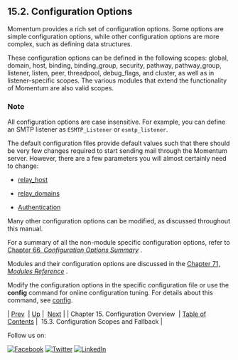 ## 15.2. Configuration Options

Momentum provides a rich set of configuration options. Some options are simple configuration options, while other configuration options are more complex, such as defining data structures.

These configuration options can be defined in the following scopes: global, domain, host, binding, binding_group, security, pathway, pathway_group, listener, listen, peer, threadpool, debug_flags, and cluster, as well as in listener-specific scopes. The various modules that extend the functionality of Momentum are also valid scopes.

### Note

All configuration options are case insensitive. For example, you can define an SMTP listener as `ESMTP_Listener` or `esmtp_listener`.

The default configuration files provide default values such that there should be very few changes required to start sending mail through the Momentum server. However, there are a few parameters you will almost certainly need to change:

*   [relay_host](outbound_mail.relay_hosts.php "25.7. Outbound Email Relay")

*   [relay_domains](esmtp_listener.relay_domains.php "19.2. Inbound Email Relay or Gateway")

*   [Authentication](inbound_smtp.php "19.5. ESMTP_Listener Authentication")

Many other configuration options can be modified, as discussed throughout this manual.

For a summary of all the non-module specific configuration options, refer to [Chapter 66, *Configuration Options Summary*](config.options.summary.php "Chapter 66. Configuration Options Summary") .

Modules and their configuration options are discussed in the [Chapter 71, *Modules Reference*](modules.php "Chapter 71. Modules Reference") .

Modify the configuration options in the specific configuration file or use the **config** command for online configuration tuning. For details about this command, see [config](console_commands.config.php "config").

| [Prev](conf.overview.php)  | [Up](conf.overview.php) |  [Next](ecelerity.conf.fallback.php) |
| Chapter 15. Configuration Overview  | [Table of Contents](index.php) |  15.3. Configuration Scopes and Fallback |

Follow us on:

[![Facebook](https://support.messagesystems.com/images/icon-facebook.png)](http://www.facebook.com/messagesystems) [![Twitter](https://support.messagesystems.com/images/icon-twitter.png)](http://twitter.com/#!/MessageSystems) [![LinkedIn](https://support.messagesystems.com/images/icon-linkedin.png)](http://www.linkedin.com/company/message-systems)